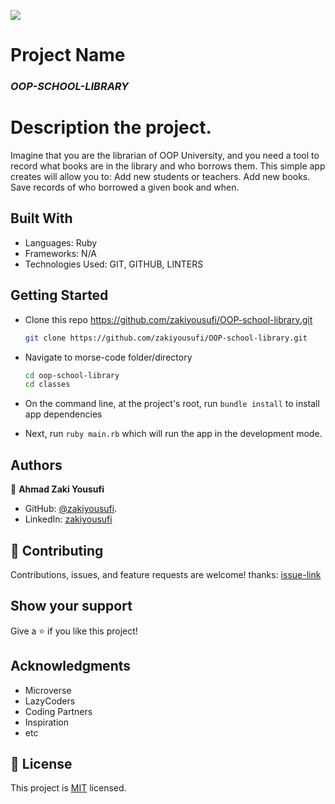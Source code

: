 ![](https://img.shields.io/badge/Microverse-blueviolet)

# Project Name

### _OOP-SCHOOL-LIBRARY_ 

# Description the project.

Imagine that you are the librarian of OOP University, and you need a tool to record what books are in the library and who borrows them. This simple app creates will allow you to: Add new students or teachers. Add new books. Save records of who borrowed a given book and when.

## Built With

- Languages: Ruby
- Frameworks: N/A
- Technologies Used: GIT, GITHUB, LINTERS

## Getting Started

- Clone this repo <https://github.com/zakiyousufi/OOP-school-library.git>

  ```bash
  git clone https://github.com/zakiyousufi/OOP-school-library.git
  ```

- Navigate to morse-code folder/directory

  ```bash
  cd oop-school-library
  cd classes
  ```

- On the command line, at the project's root, run `bundle install` to install app dependencies

- Next, run `ruby main.rb` which will run the app in the development mode.

## Authors

👤 **Ahmad Zaki Yousufi**

- GitHub: [@zakiyousufi](https://github.com/zakiyousufi).
- LinkedIn: [zakiyousufi](https://www.linkedin.com/in/zakiyousufi/)

## 🤝 Contributing

Contributions, issues, and feature requests are welcome!
thanks: [issue-link](https://github.com/zakiyousufi/OOP-school-library/issues)

## Show your support

Give a ⭐️ if you like this project!

## Acknowledgments

- Microverse
- LazyCoders
- Coding Partners
- Inspiration
- etc

## 📝 License

This project is [MIT](./LICENSE) licensed.

